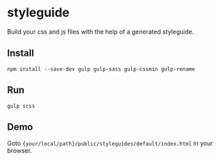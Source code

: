 # styleguide
Build your css and js files with the help of a generated styleguide.

## Install
`npm install --save-dev gulp gulp-sass gulp-cssmin gulp-rename`

## Run
`gulp scss`

## Demo
Goto `{your/local/path}/public/styleguides/default/index.html` in your browser.
